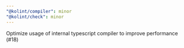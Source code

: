 ```yaml
---
"@kolint/compiler": minor
"@kolint/check": minor
---
```


Optimize usage of internal typescript compiler to improve performance (#18)
